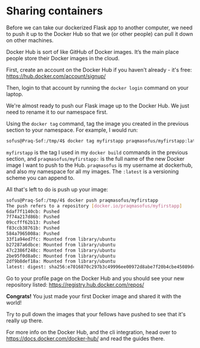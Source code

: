 # Sharing containers

Before we can take our dockerized Flask app to another computer, we need to push it up to the Docker Hub so that we (or other people) can pull it down on other machines.

Docker Hub is sort of like GitHub of Docker images. It’s the main place people store their Docker images in the cloud.

First, create an account on the Docker Hub if you haven't already - it's free: https://hub.docker.com/account/signup/

Then, login to that account by running the ``docker login`` command on your laptop.

We're almost ready to push our Flask image up to the Docker Hub. We just need to rename it to our namespace first.

Using the ``docker tag`` command, tag the image you created in the previous section to your namespace. For example, I would run:

```bash
sofus@Praq-Sof:/tmp/4$ docker tag myfirstapp praqmasofus/myfirstapp:latest
```

``myfirstapp`` is the tag I used in my ``docker build`` commands in the previous section, and ``praqmasofus/myfirstapp:`` is the full name of the new Docker image I want to push to the Hub.
`praqmasofus` is my username at dockerhub, and also my namespace for all my images.
The `:latest` is a versioning scheme you can append to.

All that's left to do is push up your image:

```bash
sofus@Praq-Sof:/tmp/4$ docker push praqmasofus/myfirstapp
The push refers to a repository [docker.io/praqmasofus/myfirstapp]
6daf7f1140cb: Pushed
7f74a217d86b: Pushed
09ccfff62b13: Pushed
f83ccb38761b: Pushed
584a7965008a: Pushed
33f1a94ed7fc: Mounted from library/ubuntu
b27287a6dbce: Mounted from library/ubuntu
47c2386f248c: Mounted from library/ubuntu
2be95f0d8a0c: Mounted from library/ubuntu
2df9b8def18a: Mounted from library/ubuntu
latest: digest: sha256:e7016870c297b3c49996ee00972d8abe7f20b4cbe45089dc914193fa894991d3 size: 2407
```

Go to your profile page on the Docker Hub and you should see your new repository listed: https://registry.hub.docker.com/repos/

**Congrats!** You just made your first Docker image and shared it with the world!

Try to pull down the images that your fellows have pushed to see that it's really up there.

For more info on the Docker Hub, and the cli integration, head over to https://docs.docker.com/docker-hub/ and read the guides there.